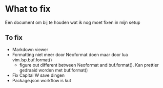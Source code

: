 # What to fix

Een document om bij te houden wat ik nog moet fixen in mijn setup

## To fix
- Markdown viewer
- Formatting niet meer door Neoformat doen maar door lua vim.lsp.buf.format()
    - figure out different between Neoformat and buf.format(). 
        Kan prettier gedraaid worden met buf.format()
- Fix Capital W save dingen
- Package.json workflow is kut
